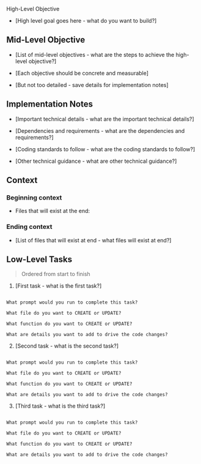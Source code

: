 High-Level Objective

  

- [High level goal goes here - what do you want to build?]

  

## Mid-Level Objective

  

- [List of mid-level objectives - what are the steps to achieve the high-level objective?]

- [Each objective should be concrete and measurable]

- [But not too detailed - save details for implementation notes]

  

## Implementation Notes

- [Important technical details - what are the important technical details?]

- [Dependencies and requirements - what are the dependencies and requirements?]

- [Coding standards to follow - what are the coding standards to follow?]

- [Other technical guidance - what are other technical guidance?]

  

## Context

  

### Beginning context

- Files that will exist at the end:

### Ending context  

- [List of files that will exist at end - what files will exist at end?]

  

## Low-Level Tasks

> Ordered from start to finish

  

1. [First task - what is the first task?]

```aider

What prompt would you run to complete this task?

What file do you want to CREATE or UPDATE?

What function do you want to CREATE or UPDATE?

What are details you want to add to drive the code changes?

```

2. [Second task - what is the second task?]

```aider

What prompt would you run to complete this task?

What file do you want to CREATE or UPDATE?

What function do you want to CREATE or UPDATE?

What are details you want to add to drive the code changes?

```

3. [Third task - what is the third task?]

```aider

What prompt would you run to complete this task?

What file do you want to CREATE or UPDATE?

What function do you want to CREATE or UPDATE?

What are details you want to add to drive the code changes?

```